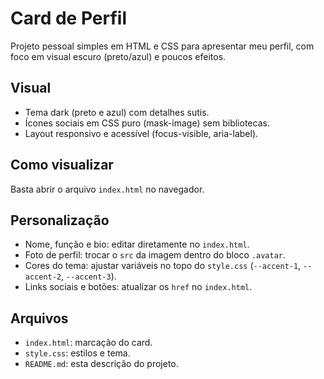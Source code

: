 # Card de Perfil

Projeto pessoal simples em HTML e CSS para apresentar meu perfil, com foco em visual escuro (preto/azul) e poucos efeitos.

## Visual

- Tema dark (preto e azul) com detalhes sutis.
- Ícones sociais em CSS puro (mask-image) sem bibliotecas.
- Layout responsivo e acessível (focus-visible, aria-label).

## Como visualizar

Basta abrir o arquivo `index.html` no navegador.

## Personalização

- Nome, função e bio: editar diretamente no `index.html`.
- Foto de perfil: trocar o `src` da imagem dentro do bloco `.avatar`.
- Cores do tema: ajustar variáveis no topo do `style.css` (`--accent-1`, `--accent-2`, `--accent-3`).
- Links sociais e botões: atualizar os `href` no `index.html`.

## Arquivos

- `index.html`: marcação do card.
- `style.css`: estilos e tema.
- `README.md`: esta descrição do projeto.

